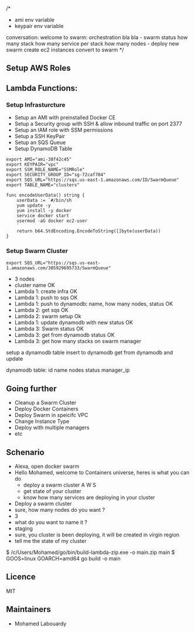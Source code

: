 /*
- ami env variable
- keypair env variable

conversation:
	welcome to swarm: orchestration bla bla
		- swarm status
			how many stack
			how many service per stack
			how many nodes
		- deploy new swarm
			create ec2 instances
			convert to swarm
*/

## Setup AWS Roles



## Lambda Functions:

### Setup Infrasturcture

* Setup an AMI with preinstalled Docker CE
* Setup a Security group with SSH & allow inbound traffic on port 2377
* Setup an IAM role with SSM permissions
* Setup a SSH KeyPair
* Setup an SQS Queue
* Setup DynamoDB Table

```
export AMI="ami-38f42c45"
export KEYPAIR="vpc"
export SSM_ROLE_NAME="SSMRole"
export SECURITY_GROUP_ID="sg-72caf704"
export SQS_URL="https://sqs.us-east-1.amazonaws.com/ID/SwarmQueue"
export TABLE_NAME="clusters"
```

```
func encodeUserData() string {
	userData := `#/bin/sh
	yum update -y
	yum install -y docker
	service docker start
	usermod -aG docker ec2-user
	`
	return b64.StdEncoding.EncodeToString([]byte(userData))
}
```

### Setup Swarm Cluster


```
export SQS_URL="https://sqs.us-east-1.amazonaws.com/305929695733/SwarmQueue"
```


- 3 nodes
- cluster name OK
- Lambda 1: create infra OK
- Lambda 1: push to sqs OK
- Lambda 1: push to dynamodb: name, how many nodes, status OK
- Lambda 2: get sqs OK
- Lambda 2: swarm setup Ok
- Lambda 1: update dynamodb with new status OK
- Lambda 3: Swarm status OK
- Lambda 3: get from dynamodb status OK
- Lambda 3: get how many stacks on swarm manager


setup a dynamodb table
insert to dynamodb
get from dynamodb and update


dynamodb table:
	id
	name
	nodes
	status
	manager_ip

## Going further

* Cleanup a Swarm Cluster
* Deploy Docker Containers
* Deploy Swarm in speicifc VPC
* Change Instance Type
* Deploy with multiple managers
* etc


## Schenario

* Alexa, open docker swarm
* Hello Mohamed, welcome to Containers universe, heres is what you can do
	- deploy a swarm cluster A W S
	- get state of your cluster
	- know how many services are deploying in your cluster
* Deploy a swarm cluster
* sure, how many nodes do you want ?
* 3
* what do you want to name it ?
* staging
* sure, you cluster is been deploying, it will be created in virgin region
* tell me the state of my cluster 


$ /c/Users/Mohamed/go/bin/build-lambda-zip.exe -o main.zip main
$ GOOS=linux GOARCH=amd64 go build -o main


## Licence

MIT

## Maintainers

* Mohamed Labouardy
